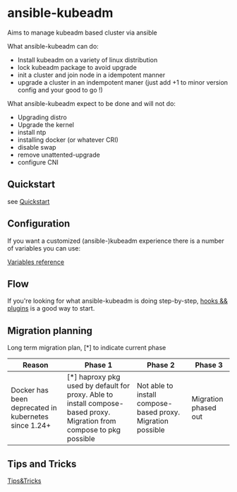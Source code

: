 # ansible-kubeadm

Aims to manage kubeadm based cluster via ansible

What ansible-kubeadm can do:

- Install kubeadm on a variety of linux distribution
- lock kubeadm package to avoid upgrade
- init a cluster and join node in a idempotent manner
- upgrade a cluster in an indempotent maner (just add +1 to minor version config and your good to go !)

What ansible-kubeadm expect to be done and will not do:

- Upgrading distro
- Upgrade the kernel
- install ntp
- installing docker (or whatever CRI)
- disable swap
- remove unattented-upgrade
- configure CNI

## Quickstart

see [Quickstart](docs/quickstart.md)

## Configuration

If you want a customized (ansible-)kubeadm experience there is a number of variables you can use:

[Variables reference](docs/variables.md)

## Flow

If you're looking for what ansible-kubeadm is doing step-by-step, [hooks && plugins](docs/hooks_and_plugins.md) is a good way to start.

## Migration planning

Long term migration plan, [*] to indicate current phase

| Reason                                               | Phase 1                                                                                                            | Phase 2                                                         | Phase 3              |
|------------------------------------------------------|--------------------------------------------------------------------------------------------------------------------|-----------------------------------------------------------------|----------------------|
| Docker has been deprecated in kubernetes since 1.24+ | [*] haproxy pkg used by default for proxy. Able to install compose-based proxy. Migration from compose to pkg possible | Not able to install compose-based proxy. Migration possible | Migration phased out |

## Tips and Tricks

[Tips&Tricks](docs/tips_tricks.md)

